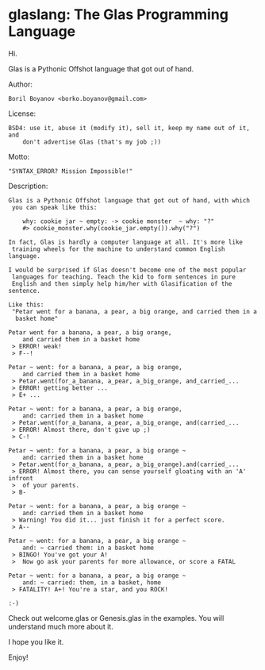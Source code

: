 glaslang: The Glas Programming Language
========

Hi.

Glas is a Pythonic Offshot language that got out of hand.

Author: 

    Boril Boyanov <borko.boyanov@gmail.com>

License: 

    BSD4: use it, abuse it (modify it), sell it, keep my name out of it, and 
        don't advertise Glas (that's my job ;))

Motto:
 
    "SYNTAX_ERROR? Mission Impossible!"


Description:

    Glas is a Pythonic Offshot language that got out of hand, with which 
     you can speak like this: 
     
        why: cookie jar ~ empty: -> cookie monster  ~ why: "?"
        #> cookie_monster.why(cookie_jar.empty()).why("?")
        
    In fact, Glas is hardly a computer language at all. It's more like 
     training wheels for the machine to understand common English language.
     
    I would be surprised if Glas doesn't become one of the most popular
     languages for teaching. Teach the kid to form sentences in pure 
     English and then simply help him/her with Glasification of the sentence.
    
    Like this:
     "Petar went for a banana, a pear, a big orange, and carried them in a 
      basket home"
    
    Petar went for a banana, a pear, a big orange, 
        and carried them in a basket home
     > ERROR! weak! 
     > F--!
     
    Petar ~ went: for a banana, a pear, a big orange, 
        and carried them in a basket home
     > Petar.went(for_a_banana, a_pear, a_big_orange, and_carried_...
     > ERROR! getting better ... 
     > E+ ...
    
    Petar ~ went: for a banana, a pear, a big orange, 
        and: carried them in a basket home
     > Petar.went(for_a_banana, a_pear, a_big_orange, and(carried_...
     > ERROR! Almost there, don't give up ;) 
     > C-!
    
    Petar ~ went: for a banana, a pear, a big orange ~
        and: carried them in a basket home
     > Petar.went(for_a_banana, a_pear, a_big_orange).and(carried_...
     > ERROR! Almost there, you can sense yourself gloating with an 'A' infront 
     >  of your parents. 
     > B-
    
    Petar ~ went: for a banana, a pear, a big orange ~
        and: carried them in a basket home
     > Warning! You did it... just finish it for a perfect score. 
     > A--
    
    Petar ~ went: for a banana, a pear, a big orange ~
        and: ~ carried them: in a basket home
     > BINGO! You've got your A! 
     >  Now go ask your parents for more allowance, or score a FATAL
    
    Petar ~ went: for a banana, a pear, a big orange ~
        and: ~ carried: them, in a basket, home
     > FATALITY! A+! You're a star, and you ROCK!
    
    :-) 
    
Check out welcome.glas or Genesis.glas in the examples. You will understand much more about it.

I hope you like it.

Enjoy!

